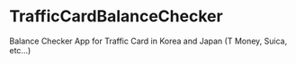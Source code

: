 # TrafficCardBalanceChecker
Balance Checker App for Traffic Card in Korea and Japan (T Money, Suica, etc...)
